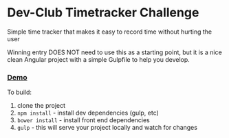 Dev-Club Timetracker Challenge
====================

Simple time tracker that makes it easy to record time without hurting the user

Winning entry DOES NOT need to use this as a starting point, but it is a nice clean Angular project with a simple Gulpfile to help you develop.

### [Demo](http://dmytroyarmak.github.io/ng-work-time-tracker) 

To build:

1) clone the project
2) ```npm install``` - install dev dependencies (gulp, etc)
3) ```bower install``` - install front end dependencies
4) ```gulp``` - this will serve your project locally and watch for changes
